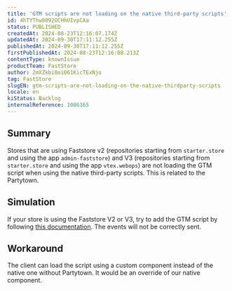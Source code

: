 ```yaml
---
title: 'GTM scripts are not loading on the native third-party scripts'
id: 4hTYThw8092OCHhUIvpCAa
status: PUBLISHED
createdAt: 2024-08-23T12:16:07.174Z
updatedAt: 2024-09-30T17:11:12.255Z
publishedAt: 2024-09-30T17:11:12.255Z
firstPublishedAt: 2024-08-23T12:16:08.213Z
contentType: knownIssue
productTeam: FastStore
author: 2mXZkbi0oi061KicTExNjo
tag: FastStore
slugEN: gtm-scripts-are-not-loading-on-the-native-thirdparty-scripts
locale: en
kiStatus: Backlog
internalReference: 1086165
---
```


## Summary


Stores that are using Faststore v2 (repositories starting from `starter.store` and using the app `admin-faststore`) and V3 (repositories starting from `starter.store` and using the app `vtex.webops`) are not loading the GTM script when using the native third-party scripts. This is related to the Partytown.


##

## Simulation


If your store is using the Faststore V2 or V3, try to add the GTM script by following [this documentation](https://developers.vtex.com/docs/guides/faststore/project-structure-handling-third-party-scripts). The events will not be correctly sent.


##

## Workaround


The client can load the script using a custom component instead of the native one without Partytown. It would be an override of our native component.





